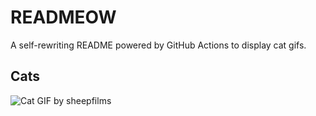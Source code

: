 # READMEOW

A self-rewriting README powered by GitHub Actions to display cat gifs.

## Cats

![Cat GIF by sheepfilms](https://media2.giphy.com/media/zZMTVkTeEfeEg/200.gif?cid=9acd02dab19438wamjvxto3h76niy7iuhbl2xy4jsopmx9ny&ep=v1_gifs_search&rid=200.gif&ct=g)
